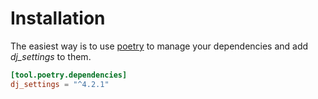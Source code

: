# Installation

The easiest way is to use [poetry](https://python-poetry.org/) to manage
your dependencies and add _dj_settings_ to them.

```toml
[tool.poetry.dependencies]
dj_settings = "^4.2.1"
```
